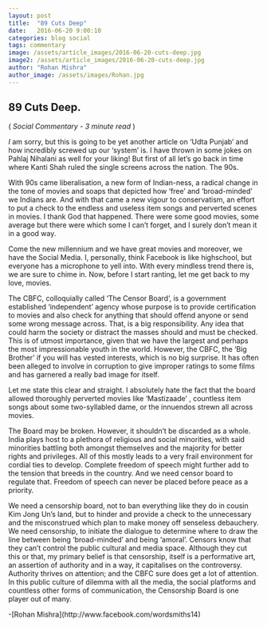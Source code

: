 ```yaml
---
layout: post
title:  "89 Cuts Deep"
date:   2016-06-20 9:00:10
categories: blog social
tags: commentary
image: /assets/article_images/2016-06-20-cuts-deep.jpg
image2: /assets/article_images/2016-06-20-cuts-deep.jpg
author: "Rohan Mishra"
author_image: /assets/images/Rohan.jpg
---
```


<h2> 89 Cuts Deep.</h2>
( <i>Social Commentary - 3 minute read </i> ) <br>
<p><i> I </i> am sorry, but this is going to be yet another article on ‘Udta Punjab’ and how incredibly screwed up our ‘system’ is. I have thrown in some jokes on Pahlaj Nihalani as well for your liking! But first of all let’s go back in time where Kanti Shah ruled the single screens across the nation. The 90s.</p>
<p>With 90s came liberalisation, a new form of Indian-ness, a radical change in the tone of movies and soaps that depicted how ‘free’ and ‘broad-minded’ we Indians are. And with that came a new vigour to conservatism, an effort to put a check to the endless and useless item songs and perverted scenes in movies. I thank God that happened. There were some good movies, some average but there were which some I can’t forget, and I surely don’t mean it in a good way.</p>
<p>Come the new millennium and we have great movies and moreover, we have the Social Media. I, personally, think Facebook is like highschool, but everyone has a microphone to yell into. With every mindless trend there is, we are sure to chime in. Now, before I start ranting, let me get back to my love, movies.</p>
<p>The CBFC, colloquially called ‘The Censor Board’, is a government established ‘independent’ agency whose purpose is to provide certification to movies and also check for anything that should offend anyone or send some wrong message across. That, is a big responsibility. Any idea that could harm the society or distract the masses should and must be checked. This is of utmost importance, given that we have the largest and perhaps the most impressionable youth in the world. However, the CBFC, the ‘Big Brother’ if you will has vested interests, which is no big surprise. It has often been alleged to involve in corruption to give improper ratings to some films and has garnered a really bad image for itself.</p>
<p>Let me state this clear and straight. I absolutely hate the fact that the board allowed thoroughly perverted movies like ‘Mastizaade’ , countless item songs about some two-syllabled dame, or the innuendos strewn all across movies.</p>
<p>The Board may be broken. However, it shouldn’t be discarded as a whole. India plays host to a plethora of religious and social minorities, with said minorities battling both amongst themselves and the majority for better rights and privileges. All of this mostly leads to a very frail environment for cordial ties to develop. Complete freedom of speech might further add to the tension that breeds in the country. And we need censor board to regulate that. Freedom of speech can never be placed before peace as a priority.</p>

<p>We need a censorship board, not to ban everything like they do in cousin Kim Jong Un’s land, but to hinder and provide a check to the unnecessary and the misconstrued which plan to make money off senseless debauchery. We need censorship, to initiate the dialogue to determine where to draw the line between being ‘broad-minded’ and being ‘amoral’.
Censors know that they can’t control the public cultural and media space. Although they cut this or that, my primary belief is that censorship, itself is a performative art, an assertion of authority and in a way, it capitalises on the controversy. Authority thrives on attention; and the CBFC sure does get a lot of attention. In this public culture of dilemma with all the media, the social platforms and countless other forms of communication, the Censorship Board is one player out of many.</p>
-[Rohan Mishra](http://www.facebook.com/wordsmiths14)